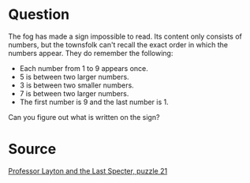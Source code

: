 # Question

The fog has made a sign impossible to read. Its content only consists of numbers, but the townsfolk can't recall the exact order in which the numbers appear. They do remember the following:

- Each number from 1 to 9 appears once.
- 5 is between two larger numbers.
- 3 is between two smaller numbers.
- 7 is between two larger numbers.
- The first number is 9 and the last number is 1.

Can you figure out what is written on the sign?

# Source

[Professor Layton and the Last Specter, puzzle 21](https://layton.fandom.com/wiki/Puzzle:Foggy_Numbers)
